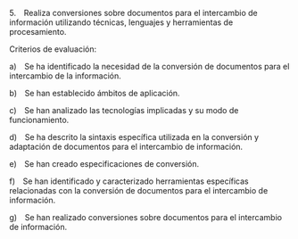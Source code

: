 5. Realiza conversiones sobre documentos para el intercambio de información utilizando técnicas, lenguajes y herramientas de procesamiento.

Criterios de evaluación:

a) Se ha identificado la necesidad de la conversión de documentos para el intercambio de la información.

b) Se han establecido ámbitos de aplicación.

c) Se han analizado las tecnologías implicadas y su modo de funcionamiento.

d) Se ha descrito la sintaxis específica utilizada en la conversión y adaptación de documentos para el intercambio de información.

e) Se han creado especificaciones de conversión.

f) Se han identificado y caracterizado herramientas específicas relacionadas con la conversión de documentos para el intercambio de información.

g) Se han realizado conversiones sobre documentos para el intercambio de información.


